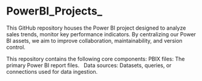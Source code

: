 # PowerBI_Projects_
This GitHub repository houses the Power BI project designed to analyze sales trends, monitor key performance indicators. By centralizing our Power BI assets, we aim to improve collaboration, maintainability, and version control.

This repository contains the following core components:
PBIX files: The primary Power BI report files.   
Data sources: Datasets, queries, or connections used for data ingestion.
